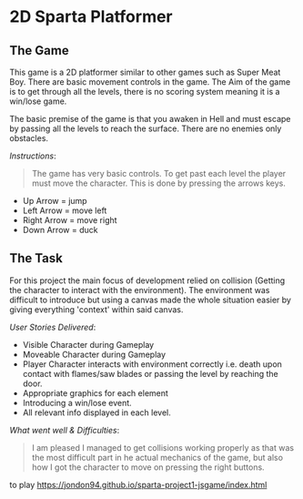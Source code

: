 # 2D Sparta Platformer

## The Game
This game is a 2D platformer similar to other games such as Super Meat Boy.
There are basic movement controls in the game.
The Aim of the game is to get through all the levels, there is no scoring system meaning it is a win/lose game.

The basic premise of the game is that you awaken in Hell and must escape by passing all the levels to reach the surface. There are no enemies only obstacles.

_Instructions_:
>The game has very basic controls. To get past each level the player must move the character. This is done by pressing the arrows keys.

* Up Arrow = jump
* Left Arrow = move left
* Right Arrow = move right
* Down Arrow = duck

## The Task
For this project the main focus of development relied on collision (Getting the character to interact with the environment). The environment was difficult to introduce but using a  canvas made the whole situation easier by giving everything 'context' within said canvas.

_User Stories Delivered_:
* Visible Character during Gameplay
* Moveable Character during Gameplay
* Player Character interacts with environment correctly i.e. death upon contact with flames/saw blades or passing the level by reaching the door.
* Appropriate graphics for each element
* Introducing a win/lose event.
* All relevant info displayed in each level.

_What went well & Difficulties_:
>I am pleased I managed to get collisions working properly as that was the most difficult part in he actual mechanics of the game, but also how I got the character to move on pressing the right buttons.

to play https://jondon94.github.io/sparta-project1-jsgame/index.html
